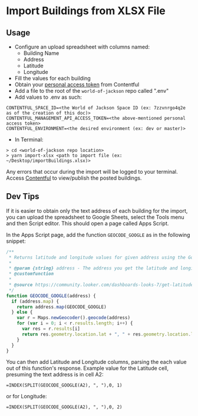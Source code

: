 # Import Buildings from XLSX File
## Usage
- Configure an upload spreadsheet with columns named:
    - Building Name
    - Address
    - Latitude
    - Longitude
- Fill the values for each building
- Obtain your [personal access token](https://app.contentful.com/account/profile/cma_tokens) from Contentful
- Add a file to the root of the `world-of-jackson` repo called ".env"
- Add values to .env as such:
```shell
CONTENTFUL_SPACE_ID=<the World of Jackson Space ID (ex: 7zzvnrgo4q2e as of the creation of this doc)>
CONTENTFUL_MANAGEMENT_API_ACCESS_TOKEN=<the above-mentioned personal access token>
CONTENTFUL_ENVIRONMENT=<the desired environment (ex: dev or master)>
```
- In Terminal:
```shell
> cd <world-of-jackson repo location>
> yarn import-xlsx <path to import file (ex: ~/Desktop/importBuildings.xlsx)>
```
Any errors that occur during the import will be logged to your terminal.
Access [Contentful](https://app.contentful.com/) to view/publish the posted buildings.

## Dev Tips
If it is easier to obtain only the text address of each building for the import, you can upload the spreadsheet to Google Sheets, select the Tools menu and then Script editor. This should open a page called Apps Script.

In the Apps Script page, add the function `GEOCODE_GOOGLE` as in the following snippet:
```javascript
/**
 * Returns latitude and longitude values for given address using the Google Maps Geocoder.
 *
 * @param {string} address - The address you get the latitude and longitude for.
 * @customfunction
 * 
 * @source https://community.looker.com/dashboards-looks-7/get-latitude-longitude-for-any-location-through-google-sheets-and-plot-these-in-looker-5402
 */
function GEOCODE_GOOGLE(address) {
  if (address.map) {
    return address.map(GEOCODE_GOOGLE)
  } else {
    var r = Maps.newGeocoder().geocode(address)
    for (var i = 0; i < r.results.length; i++) {
      var res = r.results[i]
      return res.geometry.location.lat + ", " + res.geometry.location.lng
    }
  }
}
```

You can then add Latitude and Longitude columns, parsing the each value out of this function's response.
Example value for the Latitude cell, presuming the text address is in cell A2:

`=INDEX(SPLIT(GEOCODE_GOOGLE(A2), ", "),0, 1)`

or for Longitude:

`=INDEX(SPLIT(GEOCODE_GOOGLE(A2), ", "),0, 2)`